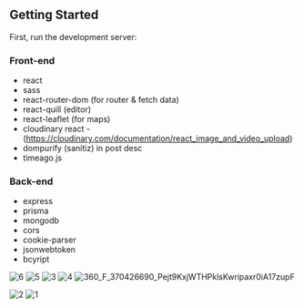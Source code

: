  
## Getting Started

First, run the development server:
 
### Front-end
  - react 
  - sass
  - react-router-dom (for router & fetch data)
  - react-quill (editor)
  - react-leaflet (for maps)
  - cloudinary react - (https://cloudinary.com/documentation/react_image_and_video_upload)
  - dompurify (sanitiz) in post desc
  - timeago.js
### Back-end
  - express
  - prisma
  - mongodb
  - cors
  - cookie-parser
  - jsonwebtoken
  - bcyript


![6](https://github.com/MohamedBerbouchi/nextjs-portfolio/assets/82718864/7d6b005a-c234-44ad-b68f-996e4622b405)
![5](https://github.com/MohamedBerbouchi/nextjs-portfolio/assets/82718864/6c8235b3-52f4-4170-a739-4986d8a84191)
![3](https://github.com/MohamedBerbouchi/nextjs-portfolio/assets/82718864/aa0d5f7e-7401-49a9-aed6-bfdea0ef5621)
![4](https://github.com/MohamedBerbouchi/nextjs-portfolio/assets/82718864/d75bb007-aed0-4abb-a6ee-df662e7d38e8)
![360_F_370426690_Pejt9KxjWTHPklsKwripaxr0iA17zupF](https://github.com/user-attachments/assets/e71d2d2c-9028-4986-874c-face824a3ed6)

![2](https://github.com/MohamedBerbouchi/nextjs-portfolio/assets/82718864/962021c9-fced-449e-9a3b-8c9255e237c4)
![1](https://github.com/MohamedBerbouchi/nextjs-portfolio/assets/82718864/28774f4b-eb7f-438a-816f-2dde660fef59)

